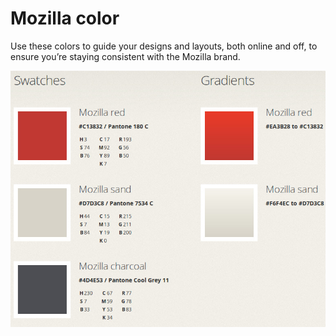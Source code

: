 # Mozilla color #

Use these colors to guide your designs and layouts, both online and off, to ensure you’re staying consistent with the Mozilla brand.

![alt text](mozilla-colors.jpeg "Mozilla Colors")